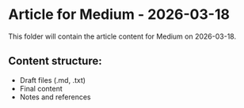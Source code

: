 # Article for Medium - 2026-03-18

This folder will contain the article content for Medium on 2026-03-18.

## Content structure:
- Draft files (.md, .txt)
- Final content
- Notes and references
